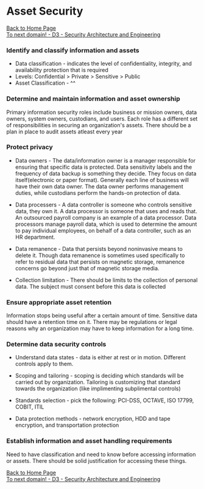 # Asset Security

[Back to Home Page](https://github.com/so87/CISSP-Cheat-Sheet-) <br />
[To next domain! - D3 - Security Architecture and Engineering](https://github.com/so87/CISSP-Cheat-Sheet-/blob/master/D3%20-%20Security%20Architecture%20and%20Engineering.md) <br />


### Identify and classify information and assets
* Data classification - indicates the level of confidentiality, integrity, and availability protection that is required
 * Levels: Confidential > Private > Sensitive > Public
* Asset Classification - ^^

### Determine and maintain information and asset ownership
Primary information security roles include business or mission owners, data owners, system owners, custodians, and users. Each role has a different set of responsibilities in securing an organization's assets.  There should be a plan in place to audit assets atleast every year

### Protect privacy
* Data owners - The data/information owner is a manager responsible for ensuring that specific data is protected. Data sensitivity labels and the frequency of data backup is something they decide. They focus on data itself(electronic or paper format). Generally each line of business will have their own data owner. The data owner performs management duties, while custodians perform the hands-on protection of data.

* Data processers - A data controller is someone who controls sensitive data, they own it. A data processor is someone that uses and reads that. An outsourced payroll company is an example of a data processor. Data processors manage payroll data, which is used to determine the amount to pay individual employees, on behalf of a data controller, such as an HR department.

* Data remanence - Data that persists beyond noninvasive means to delete it. Though data remanence is sometimes used specifically to refer to residual data that persists on magnetic storage, remanence concerns go beyond just that of magnetic storage media.

* Collection limitation - There should be limits to the collection of personal data.  The subject must consent before this data is collected

### Ensure appropriate asset retention
Information stops being useful after a certain amount of time.  Sensitive data should have a retention time on it.  There may be regulations or legal reasons why an organization may have to keep information for a long time.

### Determine data security controls
* Understand data states - data is either at rest or in motion.  Different controls apply to them.

* Scoping and tailoring - scoping is deciding which standards will be carried out by organization.  Tailoring is customizing that standard towards the organization (like implimenting subplimental controls)

* Standards selection - pick the following: PCI-DSS, OCTAVE, ISO 17799, COBIT, ITIL

* Data protection methods - network encryption, HDD and tape encryption, and transportation protection

### Establish information and asset handling requirements
Need to have classification and need to know before accessing information or assets.  There should be solid justification for accessing these things.

[Back to Home Page](https://github.com/so87/CISSP-Cheat-Sheet-) <br />
[To next domain! - D3 - Security Architecture and Engineering](https://github.com/so87/CISSP-Cheat-Sheet-/blob/master/D3%20-%20Security%20Architecture%20and%20Engineering.md) <br />

